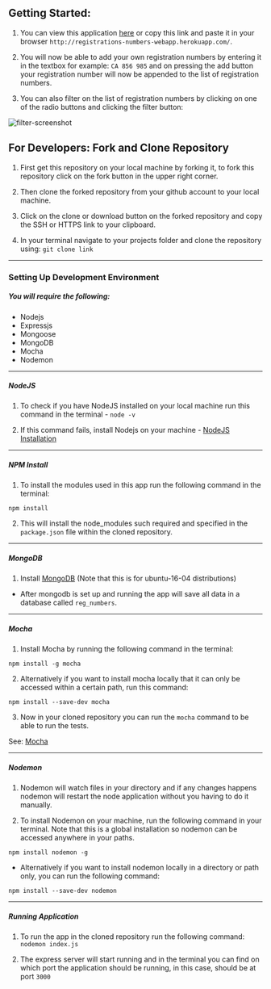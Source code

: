 
## Getting Started:

  1. You can view this application <a href="http://registrations-numbers-webapp.herokuapp.com/">here</a> or copy this link and paste it in your browser `http://registrations-numbers-webapp.herokuapp.com/`.

  2. You will now be able to add your own registration numbers by entering it in the textbox for example: `CA 856 985` and on pressing the add button your registration number will now be appended to the list of registration numbers.

  3. You can also filter on the list of registration numbers by clicking on one of the radio buttons and clicking the filter button:


![filter-screenshot](https://user-images.githubusercontent.com/22448019/29660429-a025369e-88c1-11e7-8283-6027120a86e2.png)

##  For Developers: Fork and Clone Repository

1. First get this repository on your local machine by forking it, to fork this repository click on the fork button in the upper right corner.

2. Then clone the forked repository from your github account to your local machine.

3. Click on the clone or download button on the forked repository and copy the SSH or HTTPS link to your clipboard.

4. In your terminal navigate to your projects folder and clone the repository using: `git clone link`


---
### Setting Up Development Environment
##### You will require the following:
- Nodejs
- Expressjs
- Mongoose
- MongoDB
- Mocha
- Nodemon

---

##### NodeJS
1. To check if you have NodeJS installed on your local machine run this command in the terminal - `node -v`

2. If this command fails, install Nodejs on your machine - <a href="">NodeJS Installation</a>

---

##### NPM Install
1. To install the modules used in this app run the following command in the terminal:
  ```
  npm install
  ```
2. This will install the node_modules such required and specified in the `package.json` file within the cloned repository.

---

##### MongoDB
1. Install <a href="https://www.digitalocean.com/community/tutorials/how-to-install-and-secure-mongodb-on-ubuntu-16-04"> MongoDB</a> (Note that this is for ubuntu-16-04    distributions)
- After mongodb is set up and running the app will save all data in a database called `reg_numbers`.

---

##### Mocha
1. Install Mocha by running the following command in the terminal:
  ```
  npm install -g mocha
  ```
2. Alternatively if you want to install mocha locally that it can only be accessed within a certain path, run this command:
  ```
  npm install --save-dev mocha
  ```

3.  Now in your cloned repository you can run the `mocha` command to be able to run the tests.

See: <a href="https://mochajs.org/">Mocha</a>

---

##### Nodemon

1. Nodemon will watch files in your directory and if any changes happens nodemon will restart the node application without you having to do it manually.

2. To install Nodemon on your machine, run the following command in your terminal. Note that this is a global installation so nodemon can be accessed anywhere
in your paths.
```
npm install nodemon -g
```
- Alternatively if you want to install nodemon locally in a directory or path only, you can run the following command:
```
npm install --save-dev nodemon
```

---
##### Running Application
1. To run the app in the cloned repository run the following command: `nodemon index.js`

2. The express server will start running and in the terminal you can find on which port the application should be running, in this case, should be at port `3000`
